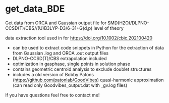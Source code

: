 # get_data_BDE
Get data from ORCA and Gaussian output file for SMD(H2O)/DLPNO-CCSD(T)/CBS//(U)B3LYP-D3/6-31+G(d,p) level of theory

data extraction tool used in for https://doi.org/10.1002/cbic.202100420

- can be used to extract code snippets in Python for the extraction of data from Gaussian .log and ORCA .out output files
- DLPNO-CCSD(T)/CBS extrapolation included
- optimization in gasphase, single points in solution phase
- contains geometric centroid analysis to exclude doublet structures
- includes a old version of Bobby Patons (https://github.com/patonlab/GoodVibes) quasi-harmonic approximation (can read only Goodvibes_output.dat with _gv.log files)

If you have questions feel free to contact me!

